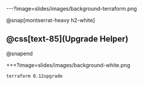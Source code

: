 ---?image=slides/images/background-terraform.png

@snap[montserrat-heavy h2-white]
## @css[text-85](Upgrade Helper)
@snapend


+++?image=slides/images/background-white.png

`terraform 0.12upgrade`